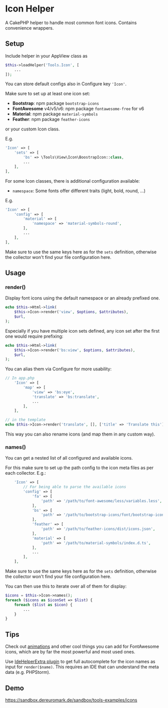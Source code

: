 # Icon Helper

A CakePHP helper to handle most common font icons. Contains convenience wrappers.

## Setup
Include helper in your AppView class as
```php
$this->loadHelper('Tools.Icon', [
    ...
]);
```

You can store default configs also in Configure key `'Icon'`.

Make sure to set up at least one icon set:
- **Bootstrap**: npm package `bootstrap-icons`
- **FontAwesome** v4/v5/v6: npm package `fontawesome-free` for v6
- **Material**: npm package `material-symbols`
- **Feather**: npm package `feather-icons`

or your custom Icon class.

E.g.
```php
'Icon' => [
    'sets' => [
        'bs' => \Tools\View\Icon\BoostrapIcon::class,
        ...
    ],
],
```

For some Icon classes, there is additional configuration available:
- `namespace`: Some fonts offer different traits (light, bold, round, ...)

E.g.
```php
'Icon' => [
    'config' => [
        'material' => [
            'namespace' => 'material-symbols-round',
        ],
        ...
    ],
],
```
Make sure to use the same keys here as for the `sets` definition, otherwise the collector won't find your
file configuration here.

## Usage

### render()
Display font icons using the default namespace or an already prefixed one.
```php
echo $this->Html->link(
    $this->Icon->render('view', $options, $attributes),
    $url,
);
```

Especially if you have multiple icon sets defined, any icon set after the first one would require prefixing:
```php
echo $this->Html->link(
    $this->Icon->render('bs:view', $options, $attributes),
    $url,
);
```

You can alias them via Configure for more usability:
```php
// In app.php
    'Icon' => [
        'map' => [
            'view' => 'bs:eye',
            'translate' => 'bs:translate',
            ...
        ],
    ],

// in the template
echo $this->Icon->render('translate', [], ['title' => 'Translate this']);
```
This way you can also rename icons (and map them in any custom way).

### names()
You can get a nested list of all configured and available icons.

For this make sure to set up the path config to the icon meta files as per each collector.
E.g.:
```php
    'Icon' => [
        // For being able to parse the available icons
        'config' => [
            'fa' => [
                'path' => '/path/to/font-awesome/less/variables.less',
            ],
            'bs' => [
                'path' => '/path/to/bootstrap-icons/font/bootstrap-icons.json',
            ],
            'feather' => [
                'path' => '/path/to/feather-icons/dist/icons.json',
            ],
            'material' => [
                'path' => '/path/to/material-symbols/index.d.ts',
            ],
            ...
        ],
    ],
```
Make sure to use the same keys here as for the `sets` definition, otherwise the collector won't find your
file configuration here.

You can then use this to iterate over all of them for display:
```php
$icons = $this->Icon->names();
foreach ($icons as $iconSet => $list) {
    foreach ($list as $icon) {
        ...
    }
}
```


## Tips

Check out [animations](https://fontawesome.com/docs/web/style/animate) and
other cool things you can add for FontAwesome icons, which are by far the
most powerful and most used ones.

Use [IdeHelperExtra plugin](https://github.com/dereuromark/cakephp-ide-helper-extra/) to get full autocomplete for the icon names as input for `render($name)`.
This requires an IDE that can understand the meta data (e.g. PHPStorm).

## Demo
https://sandbox.dereuromark.de/sandbox/tools-examples/icons
